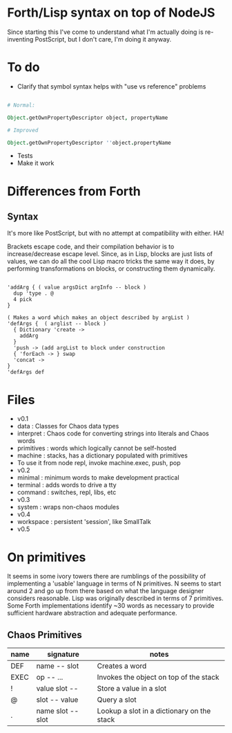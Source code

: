 # Forth/Lisp syntax on top of NodeJS

Since starting this I've come to understand what I'm actually doing is
re-inventing PostScript, but I don't care, I'm doing it anyway.

# To do

- Clarify that symbol syntax helps with "use vs reference" problems

```coffee

# Normal:

Object.getOwnPropertyDescriptor object, propertyName

# Improved

Object.getOwnPropertyDescriptor ''object.propertyName

```

- Tests
- Make it work

# Differences from Forth

## Syntax

It's more like PostScript, but with no attempt at compatibility with either.
HA!

Brackets escape code, and their compilation behavior is to increase/decrease
escape level. Since, as in Lisp, blocks are just lists of values, we can do
all the cool Lisp macro tricks the same way it does, by performing
transformations on blocks, or constructing them dynamically.

```chaos

'addArg { ( value argsDict argInfo -- block )
  dup 'type . @
  4 pick
}

( Makes a word which makes an object described by argList )
'defArgs {  ( arglist -- block )
  { Dictionary 'create ->
    addArg
  }
  'push -> (add argList to block under construction
  { 'forEach -> } swap
  'concat ->
}
'defArgs def

```

# Files

- v0.1
 - data       : Classes for Chaos data types
 - interpret  : Chaos code for converting strings into literals and Chaos words
 - primitives : words which logically cannot be self-hosted
 - machine    : stacks, has a dictionary populated with primitives
  - To use it from node repl, invoke machine.exec, push, pop
- v0.2
 - minimal    : minimum words to make development practical
 - terminal   : adds words to drive a tty
 - command    : switches, repl, libs, etc
- v0.3
 - system     : wraps non-chaos modules
- v0.4
 - workspace  : persistent 'session', like SmallTalk
- v0.5

# On primitives

It seems in some ivory towers there are rumblings of the possibility of
implementing a 'usable' language in terms of N primitives. N seems to start
around 2 and go up from there based on what the language designer considers
reasonable. Lisp was originally described in terms of 7 primitives. Some Forth
implementations identify ~30 words as necessary to provide sufficient hardware
abstraction and adequate performance.

## Chaos Primitives

name    | signature             | notes
--------|-----------------------|------
DEF     | name       -- slot    | Creates a word
EXEC    | op         -- ...     | Invokes the object on top of the stack
!       | value slot --         | Store a value in a slot
@       |       slot -- value   | Query a slot
.       | name  slot -- slot    | Lookup a slot in a dictionary on the stack

